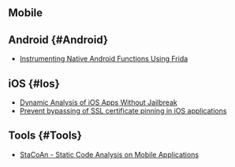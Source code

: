 ## Mobile

## Android {#Android}

* [Instrumenting Native Android Functions Using Frida](https://www.notsosecure.com/instrumenting-native-android-functions-using-frida/)

## iOS {#Ios}

* [Dynamic Analysis of iOS Apps Without Jailbreak](https://medium.com/@ansjdnakjdnajkd/dynamic-analysis-of-ios-apps-wo-jailbreak-1481ab3020d8)
* [Prevent bypassing of SSL certificate pinning in iOS applications](https://www.guardsquare.com/en/blog/iOS-SSL-certificate-pinning-bypassing)
## Tools {#Tools}

* [StaCoAn -  Static Code Analysis on Mobile Applications](https://github.com/vincentcox/StaCoAn)
